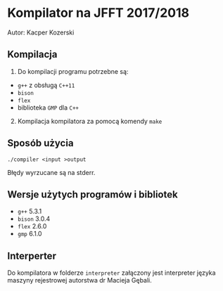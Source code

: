# Kompilator na JFFT 2017/2018
Autor: Kacper Kozerski

## Kompilacja
1) Do kompilacji programu potrzebne są:
 - `g++` z obsługą `C++11`
 - `bison`
 - `flex`
 - biblioteka `GMP` dla `C++`
2) Kompilacja kompilatora za pomocą komendy `make`

## Sposób użycia
    ./compiler <input >output
Błędy wyrzucane są na stderr.

## Wersje użytych programów i bibliotek
 - `g++` 5.3.1
 - `bison` 3.0.4
 - `flex` 2.6.0
 - `gmp` 6.1.0

## Interperter
Do kompilatora w folderze `interpreter` załączony jest interpreter
języka maszyny rejestrowej autorstwa dr Macieja Gębali.
